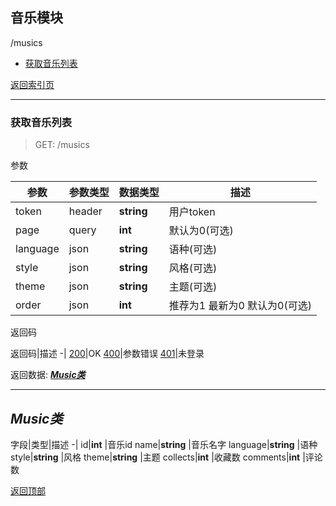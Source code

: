 ## 音乐模块

/musics
- [获取音乐列表](#musics_get)

[返回索引页](index.md.html)

<a id="musics_get"></a>

---

### 获取音乐列表
>GET: /musics

参数

参数|参数类型|数据类型|描述
-|-|-|-
token|header|**string** |用户token
page|query|**int** |默认为0(可选)
language|json|**string** |语种(可选)
style|json|**string** |风格(可选)
theme|json|**string** |主题(可选)
order|json|**int** |推荐为1 最新为0 默认为0(可选)

返回码

返回码|描述
-|
[200](index.md.html#200)|OK
[400](index.md.html#400)|参数错误
[401](index.md.html#401)|未登录

返回数据: [***Music类***](#class_music)

<a id="class_music"></a>

---

## ***Music类***
字段|类型|描述
-|
id|**int** |音乐id
name|**string** |音乐名字
language|**string** |语种
style|**string** |风格
theme|**string** |主题
collects|**int** |收藏数
comments|**int** |评论数

[返回顶部](#)

